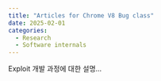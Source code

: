 ```yaml
---
title: "Articles for Chrome V8 Bug class"
date: 2025-02-01
categories:
  - Research
  - Software internals
---
```

Exploit 개발 과정에 대한 설명...
